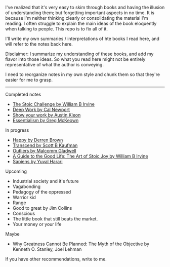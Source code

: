 
I've realized that it's very easy to skim through books and having the illusion of understanding them; but forgetting important aspects in no time. It is because I'm neither thinking clearly or consolidating the material I'm reading. I often struggle to explain the main ideas of the book eloquently when talking to people. This repo is to fix all of it.

I'll write my own summaries / interpretations of hte books I read here, and will refer to the notes back here. 

Disclaimer: I summarize my understanding of these books, and add my flavor into those ideas. So what you read here might not be entirely representative of what the author is conveying.


I need to reorganize notes in my own style and chunk them so that they're easier for me to grasp. 

---
Completed notes
- [The Stoic Challenge by William B Irvine](william-irvine-stoic-challenges.md)
- [Deep Work by Cal Newport](cal-newport-deep-work.md)
- [Show your work by Austin Kleon](austin-kleon-show-your-work.md)
- [Essentialism by Greg McKeown](grep-mckeown-essentialism.md)

In progress
- [Happy by Derren Brown](derren-brown-happy.md)
- [Transcend by Scott B Kaufman](scott-kaufman-transcend.md)
- [Outliers by Malcomm Gladwell](malcomm-gladwell-outliers.md)
- [A Guide to the Good Life: The Art of Stoic Joy by William B Irvine](william-irvine-art-of-stoic-joy.md)
- [Sapiens by Yuval Harari](yuval-harari-sapiens.md)

Upcoming
- Industrial society and it's future
- Vagabonding
- Pedagogy of the oppressed
- Warrior kid
- Range
- Good to great by Jim Collins
- Conscious
- The little book that still beats the market.
- Your money or your life

Maybe
- Why Greatness Cannot Be Planned: The Myth of the Objective by Kenneth O. Stanley, Joel Lehman



If you have other recommendations, write to me. 
